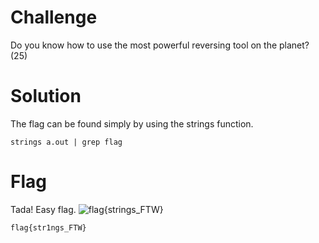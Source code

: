 # Challenge
Do you know how to use the most powerful reversing tool on the planet? (25)

# Solution
The flag can be found simply by using the strings function.

```
strings a.out | grep flag
```

# Flag
Tada! Easy flag.
![flag{strings_FTW}](/blob/strings_FTW.png)

```
flag{str1ngs_FTW}
```
